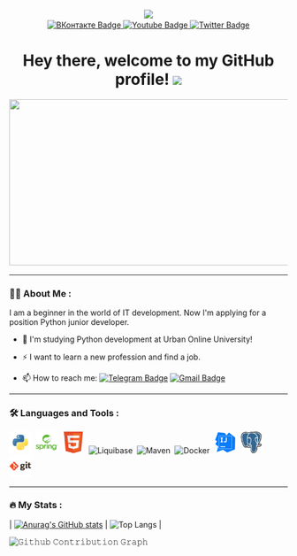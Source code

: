 <div id="header" align="right">
  <img src="https://komarev.com/ghpvc/?username=Al3x3y86&style=flat-square&color=blue" alt=""/>
</div>

<div id="header" align="center">
  <img src="https://media.giphy.com/media/v1.Y2lkPTc5MGI3NjExMmQ2ZTUxNGNjNWU2ZGU0OTgxMDc0ODdhZTJiODM3MGExYjYxMTFiZCZjdD1z/M9gbBd9nbDrOTu1Mqx/giphy.gif" width="100"/>
</div>

<div id="badges" align="center">
  <a href="We need to get to know each other first">
    <img src="https://img.shields.io/badge/ВКонтакте-blue?style=for-the-badge&logo=VK&logoColor=white" alt="ВКонтакте Badge"/>
  </a>
  <a href="None at all">
    <img src="https://img.shields.io/badge/YouTube-red?style=for-the-badge&logo=youtube&logoColor=white" alt="Youtube Badge"/>
  </a>
  <a href="Sanctions my friend">
    <img src="https://img.shields.io/badge/Twitter-blue?style=for-the-badge&logo=twitter&logoColor=white" alt="Twitter Badge"/>
  </a>
</div>

<h1 align="center">
  Hey there, welcome to my GitHub profile!
  <img src="https://media.giphy.com/media/hvRJCLFzcasrR4ia7z/giphy.gif" width="30px"/>
</h1>
   
<div align="center">
  <img src="https://media.giphy.com/media/v1.Y2lkPTc5MGI3NjExMjg5ODI2NjdhMzQwZmQ2NzAzNGJjMTRmNTY3MGYxYWMzZDc3ODFmMSZjdD1n/dWesBcTLavkZuG35MI/giphy.gif" width="600"      height="300"/>
</div>
  
---
  
### :woman_technologist: About Me :
    
I am a beginner in the world of IT development. Now I'm applying for a position Python junior developer. 

- :telescope: I'm studying Python development at Urban Online University!

- :zap: I want to learn a new profession and find a job.

- :mailbox: How to reach me: [![Telegram Badge](https://img.shields.io/badge/-Al3x3y86-blue?style=flat&logo=Telegram&logoColor=white)](https://t.me/Al3x3y86) [![Gmail  Badge](https://img.shields.io/badge/-Gmail-red?style=flat&logo=Gmail&logoColor=white)](mailto:a.s.kuzminykh86@gmail.com)
    
---

### :hammer_and_wrench: Languages and Tools :

<div>
  <img height="40" width="40" src="https://raw.githubusercontent.com/github/explore/80688e429a7d4ef2fca1e82350fe8e3517d3494d/topics/python/python.png";
  <img src="https://github.com/devicons/devicon/blob/master/icons/java/java-original-wordmark.svg" title="Java" alt="Java" width="40" height="40"/>&nbsp;
  <img src="https://github.com/devicons/devicon/blob/master/icons/spring/spring-original-wordmark.svg" title="Spring" alt="Spring" width="40" height="40"/>&nbsp;
  <img src="https://github.com/devicons/devicon/blob/master/icons/html5/html5-original.svg" title="HTML5" alt="HTML" width="40" height="40"/>&nbsp;
  <img src="https://dataenginer.ru/wp-content/uploads/2022/08/image-14-267x176.png" title="Liquibase" alt="Liquibase" width="40" height="40"/>&nbsp;
  <img src="https://www.simplilearn.com/ice9/free_resources_article_thumb/Maven.png" title="Maven" alt="Maven" width="40" height="40"/>&nbsp;
  <img src="https://blog.skillfactory.ru/wp-content/uploads/2023/02/vertical-logo-monochromatic-2822952.png" title="Docker " alt="Docker " width="40" height="40"/>&nbsp;
  <img src="https://github.com/devicons/devicon/blob/master/icons/intellij/intellij-plain.svg" title="IntelliJ IDEA" alt="IntelliJ IDEA" width="40" height="40"/>&nbsp;
  <img src="https://github.com/devicons/devicon/blob/master/icons/postgresql/postgresql-original.svg" title="PostgreSQL" alt="PostgreSQL" width="40"    height="40"/>&nbsp;
  <img src="https://github.com/devicons/devicon/blob/master/icons/git/git-original-wordmark.svg" title="Git" **alt="Git" width="40" height="40"/>
</div>

---

### :fire: My Stats :

| [![Anurag's GitHub stats](https://github-readme-stats.vercel.app/api?username=Al3x3y86&show_icons=true&theme=dark&background=000000)](https://github.com/anuraghazra/github-readme-stats) 
| ![Top Langs](https://github-readme-stats.vercel.app/api/top-langs/?username=Al3x3y86&show_icons=true&theme=dark&background=000000) |

![𝙶𝚒𝚝𝚑𝚞𝚋 𝙲𝚘𝚗𝚝𝚛𝚒𝚋𝚞𝚝𝚒𝚘𝚗 𝙶𝚛𝚊𝚙𝚑](github-contribution-grid-snake.svg)


